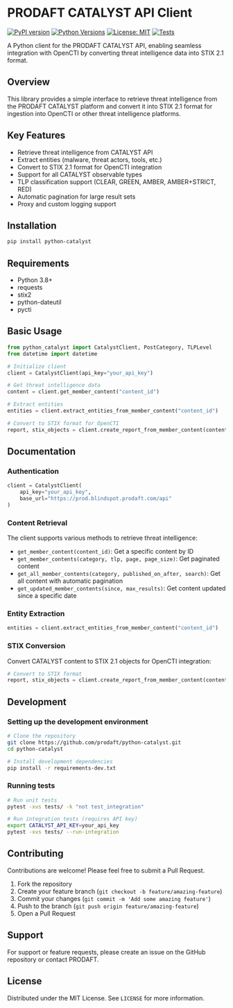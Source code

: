 # PRODAFT CATALYST API Client

[![PyPI version](https://badge.fury.io/py/python-catalyst.svg)](https://badge.fury.io/py/python-catalyst)
[![Python Versions](https://img.shields.io/pypi/pyversions/python-catalyst.svg)](https://pypi.org/project/python-catalyst/)
[![License: MIT](https://img.shields.io/badge/License-MIT-yellow.svg)](https://opensource.org/licenses/MIT)
[![Tests](https://github.com/prodaft/python-catalyst/actions/workflows/python-test.yml/badge.svg)](https://github.com/prodaft/python-catalyst/actions/workflows/python-test.yml)

A Python client for the PRODAFT CATALYST API, enabling seamless integration with OpenCTI by converting threat intelligence data into STIX 2.1 format.

## Overview

This library provides a simple interface to retrieve threat intelligence from the PRODAFT CATALYST platform and convert it into STIX 2.1 format for ingestion into OpenCTI or other threat intelligence platforms.

## Key Features

- Retrieve threat intelligence from CATALYST API
- Extract entities (malware, threat actors, tools, etc.)
- Convert to STIX 2.1 format for OpenCTI integration
- Support for all CATALYST observable types
- TLP classification support (CLEAR, GREEN, AMBER, AMBER+STRICT, RED)
- Automatic pagination for large result sets
- Proxy and custom logging support

## Installation

```bash
pip install python-catalyst
```

## Requirements

- Python 3.8+
- requests
- stix2
- python-dateutil
- pycti

## Basic Usage

```python
from python_catalyst import CatalystClient, PostCategory, TLPLevel
from datetime import datetime

# Initialize client
client = CatalystClient(api_key="your_api_key")

# Get threat intelligence data
content = client.get_member_content("content_id")

# Extract entities
entities = client.extract_entities_from_member_content("content_id")

# Convert to STIX format for OpenCTI
report, stix_objects = client.create_report_from_member_content(content)
```

## Documentation

### Authentication

```python
client = CatalystClient(
    api_key="your_api_key",
    base_url="https://prod.blindspot.prodaft.com/api"
)
```

### Content Retrieval

The client supports various methods to retrieve threat intelligence:

- `get_member_content(content_id)`: Get a specific content by ID
- `get_member_contents(category, tlp, page, page_size)`: Get paginated content
- `get_all_member_contents(category, published_on_after, search)`: Get all content with automatic pagination
- `get_updated_member_contents(since, max_results)`: Get content updated since a specific date

### Entity Extraction

```python
entities = client.extract_entities_from_member_content("content_id")
```

### STIX Conversion

Convert CATALYST content to STIX 2.1 objects for OpenCTI integration:

```python
# Convert to STIX format
report, stix_objects = client.create_report_from_member_content(content)
```

## Development

### Setting up the development environment

```bash
# Clone the repository
git clone https://github.com/prodaft/python-catalyst.git
cd python-catalyst

# Install development dependencies
pip install -r requirements-dev.txt
```

### Running tests

```bash
# Run unit tests
pytest -xvs tests/ -k "not test_integration"

# Run integration tests (requires API key)
export CATALYST_API_KEY=your_api_key
pytest -xvs tests/ --run-integration

```

## Contributing

Contributions are welcome! Please feel free to submit a Pull Request.

1. Fork the repository
2. Create your feature branch (`git checkout -b feature/amazing-feature`)
3. Commit your changes (`git commit -m 'Add some amazing feature'`)
4. Push to the branch (`git push origin feature/amazing-feature`)
5. Open a Pull Request

## Support

For support or feature requests, please create an issue on the GitHub repository or contact PRODAFT.

## License

Distributed under the MIT License. See `LICENSE` for more information.
